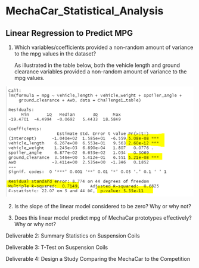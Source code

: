 # MechaCar_Statistical_Analysis


## Linear Regression to Predict MPG

1. Which variables/coefficients provided a non-random amount of variance to the mpg values in the dataset?

   As illustrated in the table below, both the vehicle length and ground clearance variables provided a non-random amount of variance to the mpg values.

![MPG_Regression](MPG_regression.PNG)

2. Is the slope of the linear model considered to be zero? Why or why not?



3. Does this linear model predict mpg of MechaCar prototypes effectively? Why or why not?





Deliverable 2: Summary Statistics on Suspension Coils

Deliverable 3: T-Test on Suspension Coils

Deliverable 4: Design a Study Comparing the MechaCar to the Competition
